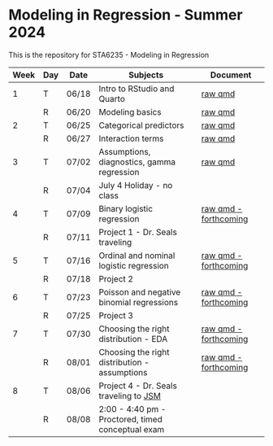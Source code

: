 # Modeling in Regression - Summer 2024

This is the repository for STA6235 - Modeling in Regression

| Week | Day        | Date  | Subjects                                          | Document |
|------|------------|-------|---------------------------------------------------|----------|
| 1    | T          | 06/18 | Intro to RStudio and Quarto                       | [raw qmd](https://github.com/samanthaseals/STA6235/blob/main/2-Su24/lectures/W01-L1-intro-to-R-and-Quarto.qmd) |
|      | R          | 06/20 | Modeling basics                                   | [raw qmd](https://github.com/samanthaseals/STA6235/blob/main/2-Su24/lectures/W01-L2-modeling-basics.qmd) |
| 2    | T          | 06/25 | Categorical predictors                            | [raw qmd](https://github.com/samanthaseals/STA6235/blob/main/2-Su24/lectures/W02-L1-categorical-terms.qmd) |
|      | R          | 06/27 | Interaction terms                                 | [raw qmd](https://github.com/samanthaseals/STA6235/blob/main/2-Su24/lectures/W02-L2-interactions.qmd) |
| 3    | T          | 07/02 | Assumptions, diagnostics, gamma regression        | [raw qmd](https://github.com/samanthaseals/STA6235/blob/main/2-Su24/lectures/W03-L1-assumptions-diagnostics-gzlm-gamma.qmd) |
|      | R          | 07/04 | July 4 Holiday - no class                         |             |
| 4    | T          | 07/09 | Binary logistic regression                        | [raw qmd - forthcoming]() |
|      | R          | 07/11 | Project 1 - Dr. Seals traveling                   | |
| 5    | T          | 07/16 | Ordinal and nominal logistic regression           | [raw qmd - forthcoming]() |
|      | R          | 07/18 | Project 2                                         | |
| 6    | T          | 07/23 | Poisson and negative binomial regressions         | [raw qmd - forthcoming]() |
|      | R          | 07/25 | Project 3                                         | |
| 7    | T          | 07/30 | Choosing the right distribution - EDA             | [raw qmd - forthcoming]() |
|      | R          | 08/01 | Choosing the right distribution - assumptions     | [raw qmd - forthcoming]() |
| 8    | T          | 08/06 | Project 4 - Dr. Seals traveling to [JSM](https://ww2.amstat.org/meetings/jsm/2024/) |  |
|      | R          | 08/08 | 2:00 - 4:40 pm - Proctored, timed conceptual exam |          |
